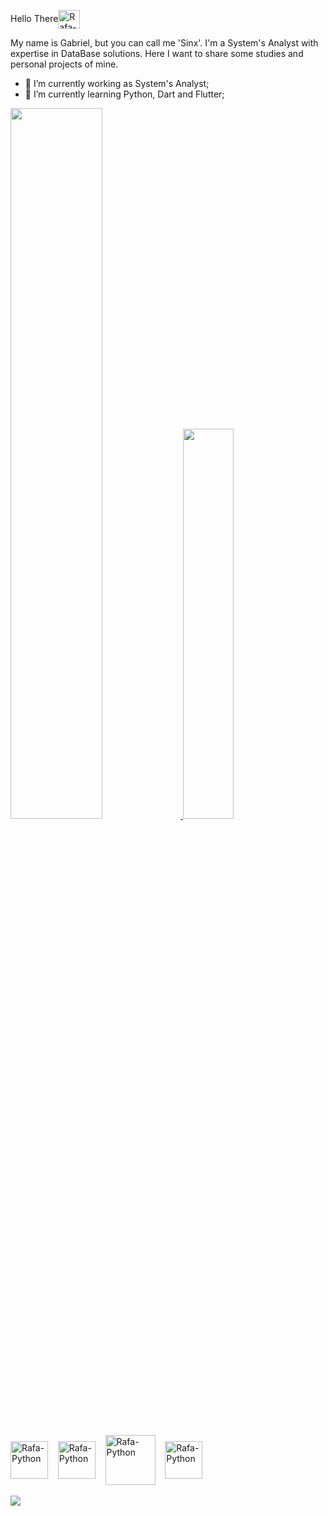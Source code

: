 Hello There<img align="center" alt="Rafa-Js" height="30" width="35" src="https://lumiere-a.akamaihd.net/v1/images/image_24de51ea.gif">

My name is Gabriel, but you can call me 'Sinx'. I'm a System's Analyst with expertise in DataBase solutions. Here I want to share some studies and personal projects of mine.


- 🔭 I’m currently working as System's Analyst;
- 🌱 I’m currently learning Python, Dart and Flutter;

<a href="https://www.linkedin.com/in/gabriel-brito-742b82202/">
  <img width=54% src="https://github-readme-stats.vercel.app/api?username=sinxcode&show_icons=true&card_width=300&theme=highcontrast" />
</a>
<a href="https://github.com/anuraghazra/convoychat">
  <img width="40%" src="https://github-readme-stats.vercel.app/api/top-langs?username=sinxcode&layout=compact&langs_count=8&card_width=313&theme=highcontrast" />
</a>

<div style="display: inline_block"><br>
  <img align="center" alt="Rafa-Python" height="60" width="60" src="https://www.svgrepo.com/show/303229/microsoft-sql-server-logo.svg">&nbsp&nbsp&nbsp  
   <img align="center" alt="Rafa-Python" height="60" width="60" src="https://cdn.jsdelivr.net/gh/devicons/devicon/icons/python/python-original-wordmark.svg">&nbsp&nbsp&nbsp  
      <img align="center" alt="Rafa-Python" height="80" width="80" src="https://cdn.jsdelivr.net/gh/devicons/devicon/icons/dart/dart-original-wordmark.svg">&nbsp&nbsp&nbsp   
        <img align="center" alt="Rafa-Python" height="60" width="60" src="https://cdn.jsdelivr.net/gh/devicons/devicon/icons/jupyter/jupyter-original-wordmark.svg">&nbsp&nbsp&nbsp                     
</div>
<br>
<div> 
  <a href="https://www.linkedin.com/in/sinxs/" target="_blank"><img src="https://img.shields.io/badge/-LinkedIn-%230077B5?style=for-the-badge&logo=linkedin&logoColor=white" target="_blank"></a>   
</div>





